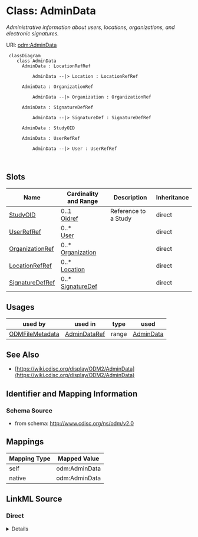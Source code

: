 # Class: AdminData


_Administrative information about users, locations, organizations, and electronic signatures._





URI: [odm:AdminData](http://www.cdisc.org/ns/odm/v2.0/AdminData)



```mermaid
 classDiagram
    class AdminData
      AdminData : LocationRefRef
        
          AdminData --|> Location : LocationRefRef
        
      AdminData : OrganizationRef
        
          AdminData --|> Organization : OrganizationRef
        
      AdminData : SignatureDefRef
        
          AdminData --|> SignatureDef : SignatureDefRef
        
      AdminData : StudyOID
        
      AdminData : UserRefRef
        
          AdminData --|> User : UserRefRef
        
      
```




<!-- no inheritance hierarchy -->


## Slots

| Name | Cardinality and Range | Description | Inheritance |
| ---  | --- | --- | --- |
| [StudyOID](StudyOID.md) | 0..1 <br/> [Oidref](Oidref.md) | Reference to a Study  | direct |
| [UserRefRef](UserRefRef.md) | 0..* <br/> [User](User.md) |  | direct |
| [OrganizationRef](OrganizationRef.md) | 0..* <br/> [Organization](Organization.md) |  | direct |
| [LocationRefRef](LocationRefRef.md) | 0..* <br/> [Location](Location.md) |  | direct |
| [SignatureDefRef](SignatureDefRef.md) | 0..* <br/> [SignatureDef](SignatureDef.md) |  | direct |





## Usages

| used by | used in | type | used |
| ---  | --- | --- | --- |
| [ODMFileMetadata](ODMFileMetadata.md) | [AdminDataRef](AdminDataRef.md) | range | [AdminData](AdminData.md) |






## See Also

* [https://wiki.cdisc.org/display/ODM2/AdminData](https://wiki.cdisc.org/display/ODM2/AdminData)

## Identifier and Mapping Information







### Schema Source


* from schema: http://www.cdisc.org/ns/odm/v2.0





## Mappings

| Mapping Type | Mapped Value |
| ---  | ---  |
| self | odm:AdminData |
| native | odm:AdminData |





## LinkML Source

<!-- TODO: investigate https://stackoverflow.com/questions/37606292/how-to-create-tabbed-code-blocks-in-mkdocs-or-sphinx -->

### Direct

<details>
```yaml
name: AdminData
description: Administrative information about users, locations, organizations, and
  electronic signatures.
from_schema: http://www.cdisc.org/ns/odm/v2.0
see_also:
- https://wiki.cdisc.org/display/ODM2/AdminData
slots:
- StudyOID
- UserRefRef
- OrganizationRef
- LocationRefRef
- SignatureDefRef
slot_usage:
  StudyOID:
    name: StudyOID
    description: Reference to a Study .
    comments:
    - 'Required

      range:oidref

      Must match the OID for a /ODM/Study element. '
    domain_of:
    - Include
    - SourceItem
    - AdminData
    - MetaDataVersionRef
    - ReferenceData
    - ClinicalData
    - Association
    - KeySet
    range: oidref
  UserRefRef:
    name: UserRefRef
    multivalued: true
    domain_of:
    - AdminData
    - AuditRecord
    - Signature
    range: User
    inlined: true
    inlined_as_list: true
  OrganizationRef:
    name: OrganizationRef
    multivalued: true
    domain_of:
    - AdminData
    range: Organization
    inlined: true
    inlined_as_list: true
  LocationRefRef:
    name: LocationRefRef
    multivalued: true
    domain_of:
    - AdminData
    - AuditRecord
    - Signature
    range: Location
    inlined: true
    inlined_as_list: true
  SignatureDefRef:
    name: SignatureDefRef
    multivalued: true
    domain_of:
    - AdminData
    range: SignatureDef
    inlined: true
    inlined_as_list: true
class_uri: odm:AdminData

```
</details>

### Induced

<details>
```yaml
name: AdminData
description: Administrative information about users, locations, organizations, and
  electronic signatures.
from_schema: http://www.cdisc.org/ns/odm/v2.0
see_also:
- https://wiki.cdisc.org/display/ODM2/AdminData
slot_usage:
  StudyOID:
    name: StudyOID
    description: Reference to a Study .
    comments:
    - 'Required

      range:oidref

      Must match the OID for a /ODM/Study element. '
    domain_of:
    - Include
    - SourceItem
    - AdminData
    - MetaDataVersionRef
    - ReferenceData
    - ClinicalData
    - Association
    - KeySet
    range: oidref
  UserRefRef:
    name: UserRefRef
    multivalued: true
    domain_of:
    - AdminData
    - AuditRecord
    - Signature
    range: User
    inlined: true
    inlined_as_list: true
  OrganizationRef:
    name: OrganizationRef
    multivalued: true
    domain_of:
    - AdminData
    range: Organization
    inlined: true
    inlined_as_list: true
  LocationRefRef:
    name: LocationRefRef
    multivalued: true
    domain_of:
    - AdminData
    - AuditRecord
    - Signature
    range: Location
    inlined: true
    inlined_as_list: true
  SignatureDefRef:
    name: SignatureDefRef
    multivalued: true
    domain_of:
    - AdminData
    range: SignatureDef
    inlined: true
    inlined_as_list: true
attributes:
  StudyOID:
    name: StudyOID
    description: Reference to a Study .
    comments:
    - 'Required

      range:oidref

      Must match the OID for a /ODM/Study element. '
    from_schema: http://www.cdisc.org/ns/odm/v2.0
    rank: 1000
    alias: StudyOID
    owner: AdminData
    domain_of:
    - Include
    - SourceItem
    - AdminData
    - MetaDataVersionRef
    - ReferenceData
    - ClinicalData
    - Association
    - KeySet
    range: oidref
  UserRefRef:
    name: UserRefRef
    from_schema: http://www.cdisc.org/ns/odm/v2.0
    rank: 1000
    multivalued: true
    identifier: false
    alias: UserRefRef
    owner: AdminData
    domain_of:
    - AdminData
    - AuditRecord
    - Signature
    range: User
    inlined: true
    inlined_as_list: true
  OrganizationRef:
    name: OrganizationRef
    from_schema: http://www.cdisc.org/ns/odm/v2.0
    rank: 1000
    multivalued: true
    identifier: false
    alias: OrganizationRef
    owner: AdminData
    domain_of:
    - AdminData
    range: Organization
    inlined: true
    inlined_as_list: true
  LocationRefRef:
    name: LocationRefRef
    from_schema: http://www.cdisc.org/ns/odm/v2.0
    rank: 1000
    multivalued: true
    identifier: false
    alias: LocationRefRef
    owner: AdminData
    domain_of:
    - AdminData
    - AuditRecord
    - Signature
    range: Location
    inlined: true
    inlined_as_list: true
  SignatureDefRef:
    name: SignatureDefRef
    from_schema: http://www.cdisc.org/ns/odm/v2.0
    rank: 1000
    multivalued: true
    identifier: false
    alias: SignatureDefRef
    owner: AdminData
    domain_of:
    - AdminData
    range: SignatureDef
    inlined: true
    inlined_as_list: true
class_uri: odm:AdminData

```
</details>